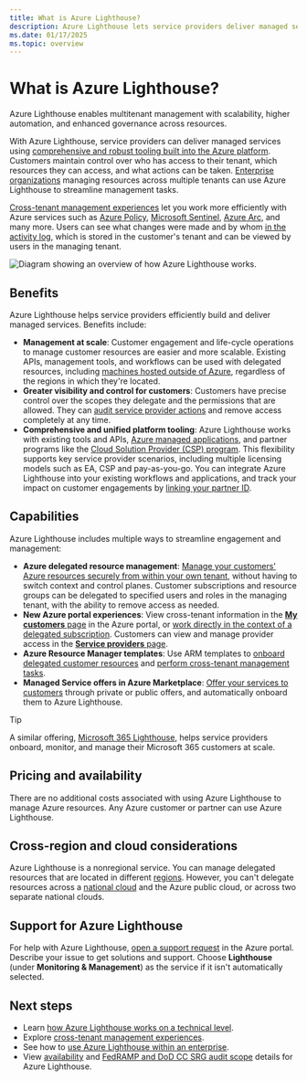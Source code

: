 ```yaml
---
title: What is Azure Lighthouse?
description: Azure Lighthouse lets service providers deliver managed services for their customers with higher automation and efficiency at scale.
ms.date: 01/17/2025
ms.topic: overview
---
```


# What is Azure Lighthouse?

Azure Lighthouse enables multitenant management with scalability, higher automation, and enhanced governance across resources.

With Azure Lighthouse, service providers can deliver managed services using [comprehensive and robust tooling built into the Azure platform](concepts/architecture.md). Customers maintain control over who has access to their tenant, which resources they can access, and what actions can be taken. [Enterprise organizations](concepts/enterprise.md) managing resources across multiple tenants can use Azure Lighthouse to streamline management tasks.

[Cross-tenant management experiences](concepts/cross-tenant-management-experience.md) let you work more efficiently with Azure services such as [Azure Policy](how-to/policy-at-scale.md), [Microsoft Sentinel](how-to/manage-sentinel-workspaces.md), [Azure Arc](how-to/manage-hybrid-infrastructure-arc.md), and many more. Users can see what changes were made and by whom [in the activity log](how-to/view-service-provider-activity.md), which is stored in the customer's tenant and can be viewed by users in the managing tenant.

![Diagram showing an overview of how Azure Lighthouse works.](media/azure-lighthouse-overview.jpg)

## Benefits

Azure Lighthouse helps service providers efficiently build and deliver managed services. Benefits include:

- **Management at scale**: Customer engagement and life-cycle operations to manage customer resources are easier and more scalable. Existing APIs, management tools, and workflows can be used with delegated resources, including [machines hosted outside of Azure](how-to/manage-hybrid-infrastructure-arc.md), regardless of the regions in which they're located.
- **Greater visibility and control for customers**: Customers have precise control over the scopes they delegate and the permissions that are allowed. They can [audit service provider actions](how-to/view-service-provider-activity.md) and remove access completely at any time.
- **Comprehensive and unified platform tooling**: Azure Lighthouse works with existing tools and APIs, [Azure managed applications](concepts/managed-applications.md), and partner programs like the [Cloud Solution Provider (CSP) program](concepts/cloud-solution-provider.md). This flexibility supports key service provider scenarios, including multiple licensing models such as EA, CSP and pay-as-you-go. You can integrate Azure Lighthouse into your existing workflows and applications, and track your impact on customer engagements by [linking your partner ID](/azure/cost-management-billing/manage/link-partner-id).

## Capabilities

Azure Lighthouse includes multiple ways to streamline engagement and management:

- **Azure delegated resource management**: [Manage your customers' Azure resources securely from within your own tenant](concepts/architecture.md), without having to switch context and control planes. Customer subscriptions and resource groups can be delegated to specified users and roles in the managing tenant, with the ability to remove access as needed.
- **New Azure portal experiences**: View cross-tenant information in the [**My customers** page](how-to/view-manage-customers.md) in the Azure portal, or [work directly in the context of a delegated subscription](how-to/view-manage-customers.md#work-in-the-context-of-a-delegated-subscription). Customers can view and manage provider access in the [**Service providers** page](how-to/view-manage-service-providers.md).
- **Azure Resource Manager templates**: Use ARM templates to [onboard delegated customer resources](how-to/onboard-customer.md) and [perform cross-tenant management tasks](samples/index.md).
- **Managed Service offers in Azure Marketplace**: [Offer your services to customers](concepts/managed-services-offers.md) through private or public offers, and automatically onboard them to Azure Lighthouse.

> [!TIP]
> A similar offering, [Microsoft 365 Lighthouse](/microsoft-365/lighthouse/m365-lighthouse-overview), helps service providers onboard, monitor, and manage their Microsoft 365 customers at scale.

## Pricing and availability

There are no additional costs associated with using Azure Lighthouse to manage Azure resources. Any Azure customer or partner can use Azure Lighthouse.

## Cross-region and cloud considerations

Azure Lighthouse is a nonregional service. You can manage delegated resources that are located in different [regions](/azure/cloud-adoption-framework/ready/azure-setup-guide/regions). However, you can't delegate resources across a [national cloud](/entra/identity-platform/authentication-national-cloud) and the Azure public cloud, or across two separate national clouds.

## Support for Azure Lighthouse

For help with Azure Lighthouse, [open a support request](../azure-portal/supportability/how-to-create-azure-support-request.md) in the Azure portal. Describe your issue to get solutions and support. Choose **Lighthouse** (under **Monitoring & Management**) as the service if it isn't automatically selected.

## Next steps

- Learn [how Azure Lighthouse works on a technical level](concepts/architecture.md).
- Explore [cross-tenant management experiences](concepts/cross-tenant-management-experience.md).
- See how to [use Azure Lighthouse within an enterprise](concepts/enterprise.md).
- View [availability](https://azure.microsoft.com/global-infrastructure/services/?products=azure-lighthouse&regions=all) and [FedRAMP and DoD CC SRG audit scope](/azure/azure-government/compliance/azure-services-in-fedramp-auditscope) details for Azure Lighthouse.
